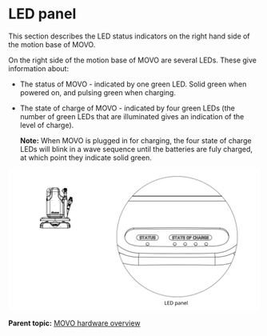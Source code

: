 # LED panel

This section describes the LED status indicators on the right hand side of the motion base of MOVO.

On the right side of the motion base of MOVO are several LEDs. These give information about:

-   The status of MOVO - indicated by one green LED. Solid green when powered on, and pulsing green when charging.
-   The state of charge of MOVO - indicated by four green LEDs \(the number of green LEDs that are illuminated gives an indication of the level of charge\).

    **Note:** When MOVO is plugged in for charging, the four state of charge LEDs will blink in a wave sequence until the batteries are fuly charged, at which point they indicate solid green.


![](../Graphics/LED_panel.svg)

**Parent topic:** [MOVO hardware overview](../Concepts/c_movo_hardware_overview.md)

